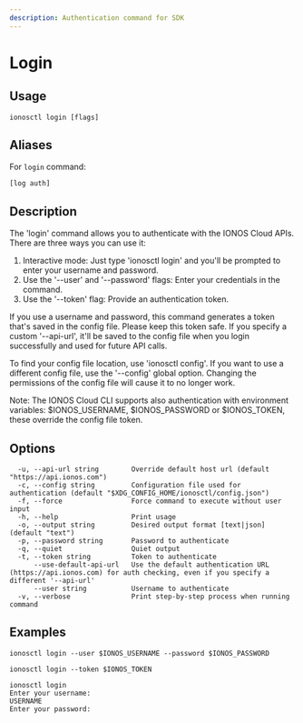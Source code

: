 ```yaml
---
description: Authentication command for SDK
---
```


# Login

## Usage

```text
ionosctl login [flags]
```

## Aliases

For `login` command:

```text
[log auth]
```

## Description

The 'login' command allows you to authenticate with the IONOS Cloud APIs. There are three ways you can use it:
  1. Interactive mode: Just type 'ionosctl login' and you'll be prompted to enter your username and password.
  2. Use the '--user' and '--password' flags: Enter your credentials in the command.
  3. Use the '--token' flag: Provide an authentication token.

If you use a username and password, this command generates a token that's saved in the config file. Please keep this token safe. If you specify a custom '--api-url', it'll be saved to the config file when you login successfully and used for future API calls.

To find your config file location, use 'ionosctl config'. If you want to use a different config file, use the '--config' global option. Changing the permissions of the config file will cause it to no longer work.

Note: The IONOS Cloud CLI supports also authentication with environment variables: $IONOS_USERNAME, $IONOS_PASSWORD or $IONOS_TOKEN, these override the config file token.

## Options

```text
  -u, --api-url string        Override default host url (default "https://api.ionos.com")
  -c, --config string         Configuration file used for authentication (default "$XDG_CONFIG_HOME/ionosctl/config.json")
  -f, --force                 Force command to execute without user input
  -h, --help                  Print usage
  -o, --output string         Desired output format [text|json] (default "text")
  -p, --password string       Password to authenticate
  -q, --quiet                 Quiet output
  -t, --token string          Token to authenticate
      --use-default-api-url   Use the default authentication URL (https://api.ionos.com) for auth checking, even if you specify a different '--api-url'
      --user string           Username to authenticate
  -v, --verbose               Print step-by-step process when running command
```

## Examples

```text
ionosctl login --user $IONOS_USERNAME --password $IONOS_PASSWORD

ionosctl login --token $IONOS_TOKEN

ionosctl login
Enter your username:
USERNAME
Enter your password:
```

